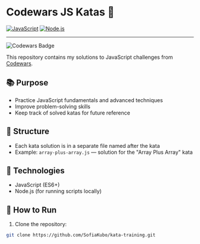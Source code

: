 # Codewars JS Katas 🧩

[![JavaScript](https://img.shields.io/badge/Language-JavaScript-yellow?logo=javascript)](https://www.javascript.com/)
[![Node.js](https://img.shields.io/badge/Node.js-14.x-green?logo=node.js)](https://nodejs.org/)

-----------
![Codewars Badge](https://www.codewars.com/users/SofiaKubo/badges/large)

This repository contains my solutions to JavaScript challenges from [Codewars](https://www.codewars.com/users/SofiaKubo).

## 📚 Purpose

- Practice JavaScript fundamentals and advanced techniques
- Improve problem-solving skills
- Keep track of solved katas for future reference

## 📝 Structure

- Each kata solution is in a separate file named after the kata
- Example: `array-plus-array.js` — solution for the "Array Plus Array" kata

## 🚀 Technologies

- JavaScript (ES6+)
- Node.js (for running scripts locally)

## 🔧 How to Run

1. Clone the repository:

```bash
git clone https://github.com/SofiaKubo/kata-training.git
```
